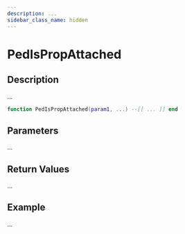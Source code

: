 ```yaml
---
description: ...
sidebar_class_name: hidden
---
```


# PedIsPropAttached

## Description

...

```lua
function PedIsPropAttached(param1, ...) --[[ ... ]] end
```

## Parameters

...

## Return Values

...

## Example

...

